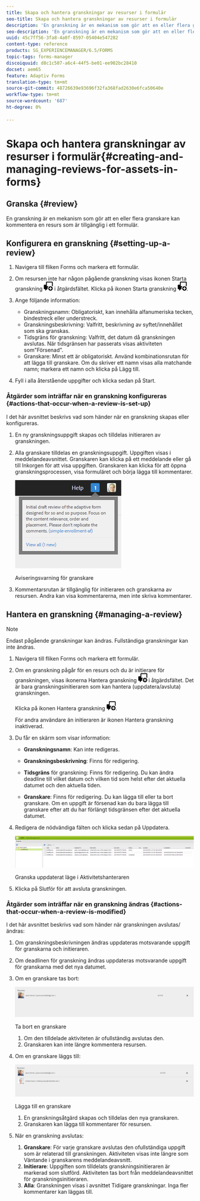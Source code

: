 ```yaml
---
title: Skapa och hantera granskningar av resurser i formulär
seo-title: Skapa och hantera granskningar av resurser i formulär
description: 'En granskning är en mekanism som gör att en eller flera granskare kan kommentera en resurs som är tillgänglig i ett formulär. '
seo-description: 'En granskning är en mekanism som gör att en eller flera granskare kan kommentera en resurs som är tillgänglig i ett formulär. '
uuid: 45c7ff56-3fa8-4a0f-8597-05404e547282
content-type: reference
products: SG_EXPERIENCEMANAGER/6.5/FORMS
topic-tags: forms-manager
discoiquuid: d8c1c507-a6c4-44f5-be01-ee902bc28410
docset: aem65
feature: Adaptiv Forms
translation-type: tm+mt
source-git-commit: 48726639e93696f32fa368fad2630e6fca50640e
workflow-type: tm+mt
source-wordcount: '687'
ht-degree: 0%

---
```



# Skapa och hantera granskningar av resurser i formulär{#creating-and-managing-reviews-for-assets-in-forms}

## Granska {#review}

En granskning är en mekanism som gör att en eller flera granskare kan kommentera en resurs som är tillgänglig i ett formulär.

## Konfigurera en granskning {#setting-up-a-review}

1. Navigera till fliken Forms och markera ett formulär.
1. Om resursen inte har någon pågående granskning visas ikonen Starta granskning ![aem6forms_review_chat_comment](assets/aem6forms_review_chat_comment.png) i åtgärdsfältet. Klicka på ikonen Starta granskning ![aem6forms_review_chat_comment](assets/aem6forms_review_chat_comment.png).
1. Ange följande information:

   * Granskningsnamn: Obligatoriskt, kan innehålla alfanumeriska tecken, bindestreck eller understreck.
   * Granskningsbeskrivning: Valfritt, beskrivning av syftet/innehållet som ska granskas.
   * Tidsgräns för granskning: Valfritt, det datum då granskningen avslutas. När tidsgränsen har passerats visas aktiviteten som&quot;Försenad&quot;.
   * Granskare: Minst ett är obligatoriskt. Använd kombinationsrutan för att lägga till granskare. Om du skriver ett namn visas alla matchande namn; markera ett namn och klicka på Lägg till.

1. Fyll i alla återstående uppgifter och klicka sedan på Start.

### Åtgärder som inträffar när en granskning konfigureras {#actions-that-occur-when-a-review-is-set-up}

I det här avsnittet beskrivs vad som händer när en granskning skapas eller konfigureras.

1. En ny granskningsuppgift skapas och tilldelas initieraren av granskningen.
1. Alla granskare tilldelas en granskningsuppgift. Uppgiften visas i meddelandeavsnittet. Granskaren kan klicka på ett meddelande eller gå till Inkorgen för att visa uppgiften. Granskaren kan klicka för att öppna granskningsprocessen, visa formuläret och börja lägga till kommentarer.

   ![Aviseringsvarning för granskare](assets/noti.png)

   Aviseringsvarning för granskare

1. Kommentarsrutan är tillgänglig för initieraren och granskarna av resursen. Andra kan visa kommentarerna, men inte skriva kommentarer.

## Hantera en granskning {#managing-a-review}

>[!NOTE]
>
>Endast pågående granskningar kan ändras. Fullständiga granskningar kan inte ändras.

1. Navigera till fliken Forms och markera ett formulär.

1. Om en granskning pågår för en resurs och du är initierare för granskningen, visas ikonerna Hantera granskning ![aem6forms_review_chat_comment](assets/aem6forms_review_chat_comment.png) i åtgärdsfältet. Det är bara granskningsinitieraren som kan hantera (uppdatera/avsluta) granskningen.

   Klicka på ikonen Hantera granskning ![aem6forms_review_chat_comment](assets/aem6forms_review_chat_comment.png).

   För andra användare än initieraren är ikonen Hantera granskning inaktiverad.

1. Du får en skärm som visar information:

   * **Granskningsnamn**: Kan inte redigeras.

   * **Granskningsbeskrivning**: Finns för redigering.

   * **Tidsgräns** för granskning: Finns för redigering. Du kan ändra deadline till vilket datum och vilken tid som helst efter det aktuella datumet och den aktuella tiden.

   * **Granskare**: Finns för redigering. Du kan lägga till eller ta bort granskare. Om en uppgift är försenad kan du bara lägga till granskare efter att du har förlängt tidsgränsen efter det aktuella datumet.

1. Redigera de nödvändiga fälten och klicka sedan på Uppdatera.

   ![Granska uppdaterat läge i Aktivitetshanteraren](assets/tskmgr.png)

   Granska uppdaterat läge i Aktivitetshanteraren

1. Klicka på Slutför för att avsluta granskningen.

### Åtgärder som inträffar när en granskning ändras {#actions-that-occur-when-a-review-is-modified}

I det här avsnittet beskrivs vad som händer när granskningen avslutas/ändras:

1. Om granskningsbeskrivningen ändras uppdateras motsvarande uppgift för granskarna och initieraren.
1. Om deadlinen för granskning ändras uppdateras motsvarande uppgift för granskarna med det nya datumet.

1. Om en granskare tas bort:

   ![Ta bort en granskare](assets/removeduser.png)

   Ta bort en granskare

   1. Om den tilldelade aktiviteten är ofullständig avslutas den.
   1. Granskaren kan inte längre kommentera resursen.

1. Om en granskare läggs till:

   ![Lägga till en granskare](assets/addedreviewer.png)

   Lägga till en granskare

   1. En granskningsåtgärd skapas och tilldelas den nya granskaren.
   1. Granskaren kan lägga till kommentarer för resursen.

1. När en granskning avslutas:

   1. **Granskare**: För varje granskare avslutas den ofullständiga uppgift som är relaterad till granskningen. Aktiviteten visas inte längre som Väntande i granskarens meddelandeavsnitt.
   1. **Initierare**: Uppgiften som tilldelats granskningsinitieraren är markerad som slutförd. Aktiviteten tas bort från meddelandeavsnittet för granskningsinitieraren.
   1. **Alla**: Granskningen visas i avsnittet Tidigare granskningar. Inga fler kommentarer kan läggas till.

